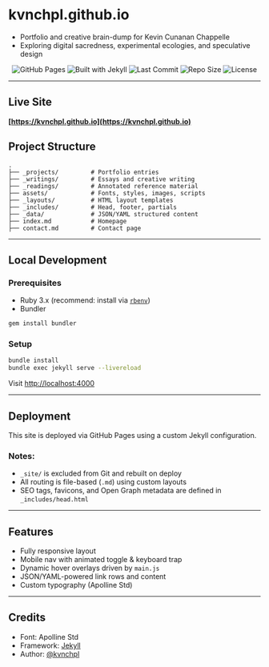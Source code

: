 # kvnchpl.github.io

- Portfolio and creative brain-dump for Kevin Cunanan Chappelle  
- Exploring digital sacredness, experimental ecologies, and speculative design

<p align="center">
  <img alt="GitHub Pages" src="https://img.shields.io/badge/deploy-GitHub%20Pages-blue?logo=github&style=flat-square">
  <img alt="Built with Jekyll" src="https://img.shields.io/badge/built%20with-Jekyll-orange?logo=ruby&style=flat-square">
  <img alt="Last Commit" src="https://img.shields.io/github/last-commit/kvnchpl/kvnchpl.github.io?style=flat-square">
  <img alt="Repo Size" src="https://img.shields.io/github/repo-size/kvnchpl/kvnchpl.github.io?style=flat-square">
  <img alt="License" src="https://img.shields.io/github/license/kvnchpl/kvnchpl.github.io?style=flat-square">
</p>

---

## Live Site

**[https://kvnchpl.github.io](https://kvnchpl.github.io)**


## Project Structure

```
.
├── _projects/         # Portfolio entries
├── _writings/         # Essays and creative writing
├── _readings/         # Annotated reference material
├── assets/            # Fonts, styles, images, scripts
├── _layouts/          # HTML layout templates
├── _includes/         # Head, footer, partials
├── _data/             # JSON/YAML structured content
├── index.md           # Homepage
├── contact.md         # Contact page
```

---

## Local Development

### Prerequisites

- Ruby 3.x (recommend: install via [`rbenv`](https://github.com/rbenv/rbenv))
- Bundler

```bash
gem install bundler
```

### Setup

```bash
bundle install
bundle exec jekyll serve --livereload
```

Visit [http://localhost:4000](http://localhost:4000)

---

## Deployment

This site is deployed via GitHub Pages using a custom Jekyll configuration.

### Notes:

- `_site/` is excluded from Git and rebuilt on deploy
- All routing is file-based (`.md`) using custom layouts
- SEO tags, favicons, and Open Graph metadata are defined in `_includes/head.html`

---

## Features

- Fully responsive layout
- Mobile nav with animated toggle & keyboard trap
- Dynamic hover overlays driven by `main.js`
- JSON/YAML-powered link rows and content
- Custom typography (Apolline Std)

---

## Credits

- Font: Apolline Std  
- Framework: [Jekyll](https://jekyllrb.com/)  
- Author: [@kvnchpl](https://github.com/kvnchpl)
